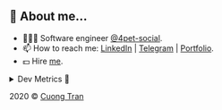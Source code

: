 ## 🦄 About me...

- 🧑🏻‍💻 Software engineer [@4pet-social](https://github.com/4pet-social).
- 📫 How to reach me: [LinkedIn](https://linkedin.com/in/103cuong) | [Telegram](https://t.me/cuong103) | [Portfolio](https://103cuong.github.io/).
- 💵 Hire [me](mailto:103cuong@gmail.com).

<details><summary>Dev Metrics 💅</summary>

<!--START_SECTION:waka-->
![Profile Views](http://img.shields.io/badge/Profile%20Views-83-blue)

![Lines of code](https://img.shields.io/badge/From%20Hello%20World%20I%27ve%20Written-17.5%20million%20lines%20of%20code-blue)

**🐱 My Github Data** 

> 🏆 2,258 Contributions in the Year 2020
 > 
> 📦 496.5 kB Used in Github's Storage 
 > 
> 💼 Opted to Hire
 > 
> 📜 151 Public Repositories
 > 
> 🔑 0 Private Repository 
 > 
**I'm a Night 🦉** 

```text
🌞 Morning    68 commits     ███░░░░░░░░░░░░░░░░░░░░░░   12.93% 
🌆 Daytime    171 commits    ████████░░░░░░░░░░░░░░░░░   32.51% 
🌃 Evening    179 commits    ████████░░░░░░░░░░░░░░░░░   34.03% 
🌙 Night      108 commits    █████░░░░░░░░░░░░░░░░░░░░   20.53%

```
📅 **I'm Most Productive on Thursday** 

```text
Monday       68 commits     ███░░░░░░░░░░░░░░░░░░░░░░   12.93% 
Tuesday      74 commits     ███░░░░░░░░░░░░░░░░░░░░░░   14.07% 
Wednesday    55 commits     ██░░░░░░░░░░░░░░░░░░░░░░░   10.46% 
Thursday     108 commits    █████░░░░░░░░░░░░░░░░░░░░   20.53% 
Friday       68 commits     ███░░░░░░░░░░░░░░░░░░░░░░   12.93% 
Saturday     69 commits     ███░░░░░░░░░░░░░░░░░░░░░░   13.12% 
Sunday       84 commits     ████░░░░░░░░░░░░░░░░░░░░░   15.97%

```


📊 **This Week I Spent My Time On** 

```text
⌚︎ Time Zone: Asia/Ho_Chi_Minh

💬 Programming Languages: 
TypeScript               18 hrs 1 min        ███████████░░░░░░░░░░░░░░   45.74% 
Go                       16 hrs 2 mins       ██████████░░░░░░░░░░░░░░░   40.68% 
YAML                     1 hr 46 mins        █░░░░░░░░░░░░░░░░░░░░░░░░   4.5% 
Markdown                 1 hr 19 mins        ░░░░░░░░░░░░░░░░░░░░░░░░░   3.35% 
JSON                     49 mins             ░░░░░░░░░░░░░░░░░░░░░░░░░   2.09%

🔥 Editors: 
WebStorm                 15 hrs 5 mins       █████████░░░░░░░░░░░░░░░░   38.26% 
GoLand                   14 hrs 39 mins      █████████░░░░░░░░░░░░░░░░   37.2% 
VS Code                  9 hrs 39 mins       ██████░░░░░░░░░░░░░░░░░░░   24.52% 
Sublime Text             0 secs              ░░░░░░░░░░░░░░░░░░░░░░░░░   0.02%

```

**I Mostly Code in TypeScript** 

```text
TypeScript               49 repos            ████████████░░░░░░░░░░░░░   50.0% 
JavaScript               19 repos            ████░░░░░░░░░░░░░░░░░░░░░   19.39% 
Go                       18 repos            ████░░░░░░░░░░░░░░░░░░░░░   18.37% 
Dockerfile               3 repos             ░░░░░░░░░░░░░░░░░░░░░░░░░   3.06% 
Dart                     2 repos             ░░░░░░░░░░░░░░░░░░░░░░░░░   2.04%

```



<!--END_SECTION:waka-->
</details>

2020 © [Cuong Tran](https://github.com/103cuong)

